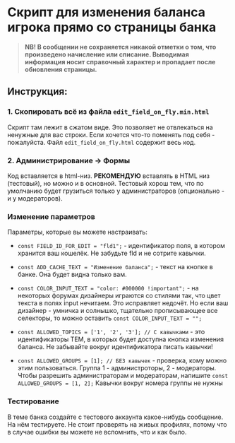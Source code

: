 # Скрипт для изменения баланса игрока прямо со страницы банка
> **NB! В сообщении не сохраняется никакой отметки о том, что произведено начисление или списание. Выводимая информация носит справочный характер и пропадает после обновления страницы.**

## Инструкция:
### 1. Скопировать всё из файла `edit_field_on_fly.min.html`
Скрипт там лежит в сжатом виде. Это позволяет не отвлекаться на ненужные для вас строки. Если хочется что-то поменять под себя - пожалуйста. Файл `edit_field_on_fly.html` содержит весь код.

### 2. Администрирование -> Формы
Код вставляется в html-низ. **РЕКОМЕНДУЮ** вставлять в HTML низ (тестовый), но можно и в основной. Тестовый хорош тем, что по умолчанию будет грузиться только у администраторов (опционально - и у модераторов).

### Изменение параметров
Параметры, которые вы можете настраивать:
- `const FIELD_ID_FOR_EDIT = "fld1";` - идентификатор поля, в котором хранится ваш кошелёк. Не забудьте fld и не сотрите кавычки.

- `const ADD_CACHE_TEXT = "Изменение баланса";` - текст на кнопке в банке. Она будет видна только вам.

- `const COLOR_INPUT_TEXT = "color: #000000 !important";` - на некоторых форумах дизайнеры играются со стилями так, что цвет текста в полях input нечитаем. Это исправляет недочёт. Но если ваш дизайнер - умничка и солнышко, тщательно прописывающее все селекторы, то можно оставить `const COLOR_INPUT_TEXT = "";`

- `const ALLOWED_TOPICS = ['1', '2', '3']; // С кавычками` - это идентификаторы ТЕМ, в которых будет доступна кнопка изменения баланса. Не забывайте вокруг идентификатора писать кавычки!

- `const ALLOWED_GROUPS = [1]; // БЕЗ кавычек` - проверка, кому можно этим пользоваться. Группа 1 - администроторы, 2 - модераторы. Чтобы разрешить администраторам и модераторам, напишите `const ALLOWED_GROUPS = [1, 2];` Кавычки вокруг номера группы не нужны

### Тестирование
В теме банка создайте с тестового аккаунта какое-нибудь сообщение. На нём тестируете. Не стоит проверять на живых профилях, потому что в случае ошибки вы можете не вспомнить, что и как было.
